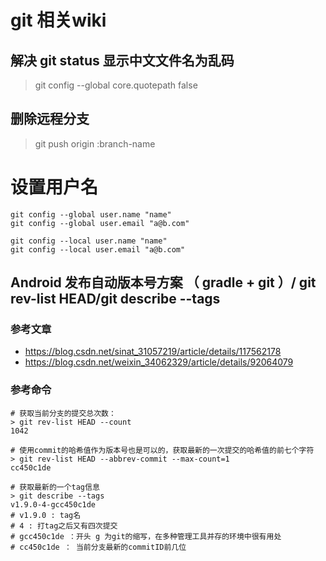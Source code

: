 # git 相关wiki

## 解决 git status 显示中文文件名为乱码
> git config --global core.quotepath false

## 删除远程分支
> git push origin :branch-name

# 设置用户名

```shell
git config --global user.name "name"
git config --global user.email "a@b.com"

git config --local user.name "name"
git config --local user.email "a@b.com"
```
## Android 发布自动版本号方案 （ gradle + git ）/ git rev-list HEAD/git describe --tags

### 参考文章
- https://blog.csdn.net/sinat_31057219/article/details/117562178
- https://blog.csdn.net/weixin_34062329/article/details/92064079

### 参考命令

```
# 获取当前分支的提交总次数：
> git rev-list HEAD --count
1042

# 使用commit的哈希值作为版本号也是可以的，获取最新的一次提交的哈希值的前七个字符
> git rev-list HEAD --abbrev-commit --max-count=1
cc450c1de

# 获取最新的一个tag信息
> git describe --tags
v1.9.0-4-gcc450c1de
# v1.9.0 : tag名
# 4 : 打tag之后又有四次提交
# gcc450c1de ：开头 g 为git的缩写，在多种管理工具并存的环境中很有用处
# cc450c1de ： 当前分支最新的commitID前几位
```
